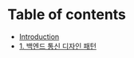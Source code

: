 # Table of contents

* [Introduction](README.md)
* [1. 백엔드 통신 디자인 패턴 ](markdowns/1.%20백엔드%20통신%20디자인%20패턴%20.md)
